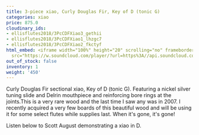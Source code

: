 ```yaml
---
title: 3-piece xiao, Curly Douglas Fir, Key of D (tonic G)
categories: xiao
price: 875.0
cloudinary_ids:
- ellisflutes2018/3PcCDFXiao3_gethii
- ellisflutes2018/3PcCDFXiao1_lhzgc7
- ellisflutes2018/3PcCDFXiao2_fkctyf
html_embed: <iframe width="100%" height="20" scrolling="no" frameborder="no" allow="autoplay"
  src="https://w.soundcloud.com/player/?url=https%3A//api.soundcloud.com/tracks/232506958&color=%23ff5500&inverse=false&auto_play=false&show_user=true"></iframe>
out_of_stock: false
inventory: 1
weight: '450'
---
```


Curly Douglas Fir sectional xiao, Key of D (tonic G).  Featuring a nickel silver tuning slide and Delrin mouthpiece and reinforcing bore rings at the joints.This is a very rare wood and the last time I saw any was in 2007.  I recently acquired a very few boards of this beautiful wood and will be using it for some select flutes while supplies last.  When it's gone, it's gone! 

Listen below to Scott August demonstrating a xiao in D.